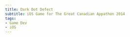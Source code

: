 ```yaml
---
title: Dark Dot Defect
subtitle: iOS Game for The Great Canadian Appathon 2014
tags:
- Game Dev
- iOS
---
```


<youtube id="lZL_ZaLHJwE" />
</youtube>
